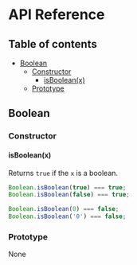 # API Reference <!-- omit in toc -->

## Table of contents <!-- omit in toc -->

- [Boolean](#boolean)
  - [Constructor](#constructor)
    - [isBoolean(x)](#isbooleanx)
  - [Prototype](#prototype)

## Boolean

### Constructor

#### isBoolean(x)

Returns `true` if the `x` is a boolean.

```ts
Boolean.isBoolean(true) === true;
Boolean.isBoolean(false) === true;

Boolean.isBoolean(0) === false;
Boolean.isBoolean('0') === false;
```

### Prototype

None
